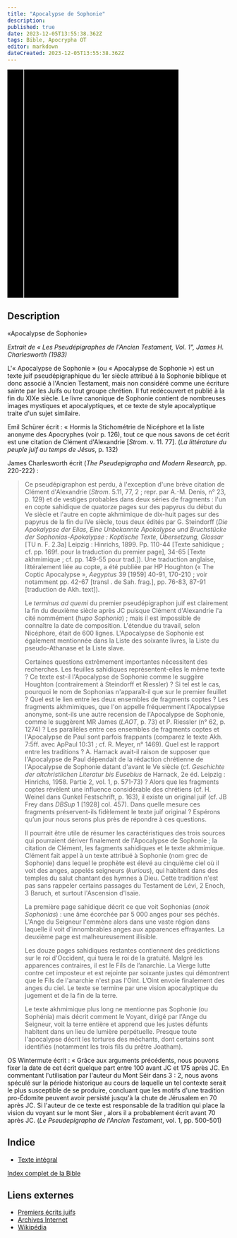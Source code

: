 ```yaml
---
title: "Apocalypse de Sophonie"
description: 
published: true
date: 2023-12-05T13:55:38.362Z
tags: Bible, Apocrypha OT
editor: markdown
dateCreated: 2023-12-05T13:55:38.362Z
---
```


<div class="urantiapedia-book-front urantiapedia-book-apocrypha">
<svg xmlns="http://www.w3.org/2000/svg"
	width="102.6mm" height="136.8mm"
	viewBox="0 0 102.6 136.8" version="1.1">
	<g transform="translate(-7,-5)">
		<rect width="9.6" height="136.8" x="7" y="5" />
		<rect width="96.9" height="136.8" x="17" y="5" />
		<text style="font-size:5px" x="61" y="22">APOCRYPHES</text>
		<text style="font-size:4px" x="61" y="130">James H. Charlesworth</text>
		<text style="font-size:3px" x="61" y="135">Le Pseudepigrapha de l'Ancien Testament, Vol. 1er, 1983</text>
		<text style="font-size:9px" x="61" y="60">Apocalypse</text>
		<text style="font-size:9px" x="61" y="60">de Sophonie</text>
	</g>
</svg>
</div>

## Description

«Apocalypse de Sophonie»

_Extrait de « Les Pseudépigraphes de l'Ancien Testament, Vol. 1", James H. Charlesworth (1983)_

L'« Apocalypse de Sophonie » (ou « Apocalypse de Sophonie ») est un texte juif pseudépigraphique du 1er siècle attribué à la Sophonie biblique et donc associé à l'Ancien Testament, mais non considéré comme une écriture sainte par les Juifs ou tout groupe chrétien. Il fut redécouvert et publié à la fin du XIXe siècle. Le livre canonique de Sophonie contient de nombreuses images mystiques et apocalyptiques, et ce texte de style apocalyptique traite d'un sujet similaire.

Emil Schürer écrit : « Hormis la Stichométrie de Nicéphore et la liste anonyme des Apocryphes (voir p. 126), tout ce que nous savons de cet écrit est une citation de Clément d'Alexandrie \[_Strom_. v. 11. 77\]. (_La littérature du peuple juif au temps de Jésus_, p. 132)

James Charlesworth écrit (_The Pseudepigrapha and Modern Research_, pp. 220-222) :

> Ce pseudépigraphon est perdu, à l'exception d'une brève citation de Clément d'Alexandrie (_Strom_. 5.11, 77, 2 ; repr. par A.-M. Denis, n° 23, p. 129) et de vestiges probables dans deux séries de fragments : l'un en copte sahidique de quatorze pages sur des papyrus du début du Ve siècle et l'autre en copte akhmimique de dix-huit pages sur des papyrus de la fin du IVe siècle, tous deux édités par G. Steindorff (_Die Apokalypse der Elias, Eine Unbekannte Apokalypse und Bruchstücke der Sophonias-Apokalypse : Koptische Texte, Übersetzung, Glossar_ \[TU n. F. 2.3a\] Leipzig : Hinrichs, 1899. Pp. 110-44 \[Texte sahidique ; cf. pp. 169f. pour la traduction du premier page\], 34-65 \[Texte akhmimique ; cf. pp. 149-55 pour trad.\]). Une traduction anglaise, littéralement liée au copte, a été publiée par HP Houghton (« The Coptic Apocalypse », _Aegyptus_ 39 \[1959\] 40-91, 170-210 ; voir notamment pp. 42-67 \[transl . de Sah. frag.\], pp. 76-83, 87-91 \[traduction de Akh. text\]).
>
> Le _terminus ad quemi_ du premier pseudépigraphon juif est clairement la fin du deuxième siècle après JC puisque Clément d'Alexandrie l'a cité nommément (_hupo Sophonia_) ; mais il est impossible de connaître la date de composition. L'étendue du travail, selon Nicéphore, était de 600 lignes. L'Apocalypse de Sophonie est également mentionnée dans la Liste des soixante livres, la Liste du pseudo-Athanase et la Liste slave.
>
> Certaines questions extrêmement importantes nécessitent des recherches. Les feuilles sahidiques représentent-elles le même texte ? Ce texte est-il l'Apocalypse de Sophonie comme le suggère Houghton (contrairement à Steindorff et Riessler) ? Si tel est le cas, pourquoi le nom de Sophonias n'apparaît-il que sur le premier feuillet ? Quel est le lien entre les deux ensembles de fragments coptes ? Les fragments akhmimiques, que l'on appelle fréquemment l'Apocalypse anonyme, sont-ils une autre recension de l'Apocalypse de Sophonie, comme le suggèrent MR James (_LAOT_, p. 73) et P. Riessler (n° 62, p. 1274) ? Les parallèles entre ces ensembles de fragments coptes et l'Apocalypse de Paul sont parfois frappants (comparez le texte Akh. 7:5ff. avec ApPaul 10:31 ; cf. R. Meyer, n° 1469). Quel est le rapport entre les traditions ? A. Harnack avait-il raison de supposer que l'Apocalypse de Paul dépendait de la rédaction chrétienne de l'Apocalypse de Sophonie datant d'avant le Ve siècle (cf. _Geschichte der altchristlichen Literatur bis Eusebius_ de Harnack, 2e éd. Leipzig : Hinrichs, 1958. Partie 2, vol. 1, p. 571-73) ? Alors que les fragments coptes révèlent une influence considérable des chrétiens (cf. H. Weinel dans Gunkel Festschrift, p. 163), il existe un original juif (cf. JB Frey dans _DBSup_ 1 \[1928\] col. 457). Dans quelle mesure ces fragments préservent-ils fidèlement le texte juif original ? Espérons qu’un jour nous serons plus près de répondre à ces questions.
>
> Il pourrait être utile de résumer les caractéristiques des trois sources qui pourraient dériver finalement de l'Apocalypse de Sophonie ; la citation de Clément, les fagments sahidiques et le texte akhmimique. Clément fait appel à un texte attribué à Sophonie (nom grec de Sophonie) dans lequel le prophète est élevé au cinquième ciel où il voit des anges, appelés seigneurs (_kurious_), qui habitent dans des temples du salut chantant des hymnes à Dieu. Cette tradition n'est pas sans rappeler certains passages du Testament de Lévi, 2 Enoch, 3 Baruch, et surtout l'Ascension d'Isaïe.
>
> La première page sahidique décrit ce que voit Sophonias (_anok Sophonias_) : une âme écorchée par 5 000 anges pour ses péchés. L'Ange du Seigneur l'emmène alors dans une vaste région dans laquelle il voit d'innombrables anges aux apparences effrayantes. La deuxième page est malheureusement illisible.
>
> Les douze pages sahidiques restantes contiennent des prédictions sur le roi d'Occident, qui tuera le roi de la gratuité. Malgré les apparences contraires, il est le Fils de l’anarchie. La Vierge lutte contre cet imposteur et est rejointe par soixante justes qui démontrent que le Fils de l'anarchie n'est pas l'Oint. L’Oint envoie finalement des anges du ciel. Le texte se termine par une vision apocalyptique du jugement et de la fin de la terre.
>
> Le texte akhmimique plus long ne mentionne pas Sophonie (ou Sophénia) mais décrit comment le Voyant, dirigé par l'Ange du Seigneur, voit la terre entière et apprend que les justes défunts habitent dans un lieu de lumière perpétuelle. Presque toute l'apocalypse décrit les tortures des méchants, dont certains sont identifiés (notamment les trois fils du prêtre Joatham).

OS Wintermute écrit : « Grâce aux arguments précédents, nous pouvons fixer la date de cet écrit quelque part entre 100 avant JC et 175 après JC. En commentant l'utilisation par l'auteur du Mont Séir dans 3 : 2, nous avons spéculé sur la période historique au cours de laquelle un tel contexte serait le plus susceptible de se produire, concluant que les motifs d'une tradition pro-Édomite peuvent avoir persisté jusqu'à la chute de Jérusalem en 70 après JC. Si l'auteur de ce texte est responsable de la tradition qui place la vision du voyant sur le mont Sier , alors il a probablement écrit avant 70 après JC. (_Le Pseudepigrapha de l'Ancien Testament_, vol. 1, pp. 500-501)

## Indice

- [Texte intégral](/fr/Bible/Apocalypse_of_Zephaniah/1)

[Index complet de la Bible](/fr/index/bible)

## Liens externes

- [Premiers écrits juifs](https://www.earlyjewishwritings.com/apoczephaniah.html)
- [Archives Internet](https://archive.org/details/the-old-testament-pseudepigrapha-vol.-1-charlesworth-1983/page/497/mode/2up?view=theater)
- [Wikipédia](https://en.wikipedia.org/wiki/Apocalypse_of_Zephaniah)